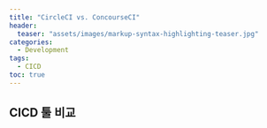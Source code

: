 ```yaml
---
title: "CircleCI vs. ConcourseCI"
header:
  teaser: "assets/images/markup-syntax-highlighting-teaser.jpg"
categories:
  - Development
tags:
  - CICD
toc: true
---
```


## CICD 툴 비교



